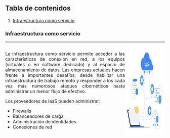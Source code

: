 
## Tabla de contenidos
1.  [Infraestructura como servicio](#IaaS)

### Infraestructura como servicio
***

<div style="display: flex; justify-content: space-between; text-align: justify">
<div>
<p>
La infraestructura como servicio permite acceder a las características de conexión en red, a los equipos (virtuales o en software dedicado) y al espacio de almacenamiento de datos. Las empresas actuales hacen frente a importantes desafíos, desde habilitar una infraestructura de trabajo remoto y responder a los cada vez más numerosos ataques cibernéticos hasta administrar un menor flujo de efectivo.
</p>
<p>Los proveedores de IaaS pueden administrar:</p>
<ul>
    <li>Firewalls</li>
    <li>Balanceadores de carga</li>
    <li>Administración de identidades</li>
    <li>Conexiones de red</li>
</ul> 
</div>
<img src="./assets/iaas.png" style="width: 25%;"/>
</div>